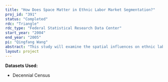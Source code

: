 ```yaml
---
title: "How Does Space Matter in Ethnic Labor Market Segmentation?"
proj_id: "391"
status: "Completed"
rdc: "Triangle"
rdc_type: "Federal Statistical Research Data Center"
start_year: "2004"
end_year: "2005"
pi: "Qingfang Wang"
abstract: "This study will examine the spatial influences on ethnic labor market segmentation, viz. how the locations of workers’ residences and workplaces influence the emergence of ethnic niche occupations. It argues that human and social capital is built through particular spatial arrangements, and that residential and workplace locations can act to inhibit occupational choices. The study will use the confidential Census data derived from the Decennial Long Form 2000 to conduct a case study of Chinese in the San Francisco CMSA. The study has three objectives: (i) to examine the ethnic segmentation of San Francisco’s labor market and identify Chinese niche sectors; (ii) to identify Chinese residential and workplace concentrations, and examine the social and economic characteristics of these concentrations; and (iii) to evaluate how the geography of home and work influences the emergence of Chinese occupational niches. This project will contribute to the Census Bureau by improving the accuracy and reducing the costs of conducting the census. Three specific contributions can be mentioned. First, by identifying the many Chinese enclaves and examining the unique social and economic characteristics of each, the study will aid the preparation of estimates and characteristics of the Chinese population and minimize the problems of missed and inaccurately represented subpopulations during sampling. Second, this study will help the Census Bureau to design and appropriately target bilingual forms, provide telephone assistance and the telephone self-response options. By identifying and mapping both the residential locations and workplace locations of workers at census tract level, this study can facilitate the success of follow-up surveys and help reduce under/over counts. Finally, this study will help the Census Bureau in the development of a pilot study to over-sample the Asian population for Census 2010. For example, the results can be used to assess whether better estimates are to be gained from oversampling areas with high concentrations of the target (Chinese) population, or by over-sampling across a larger geographic area, albeit with smaller concentrations of the target population. The geographic patterns of Chinese concentrations can be correlated with patterns and rates of mail response to Census questionnaires to assess response rates. These benefits will help further the recommendations made by the Census Advisory Committee on the Asian Populations made as a result of the meeting on May 1, 2002."
layout: project
---
```


**Datasets Used:**

  - Decennial Census 


